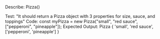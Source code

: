 Describe: Pizza()

Test: "It should return a Pizza object with 3 properties for size, sauce, and toppings"
Code: const myPizza = new Pizza("small", "red sauce", ["pepperoni", "pineapple"]);
Expected Output: Pizza { 'small', 'red sauce', ['pepperoni', 'pineapple'] }
